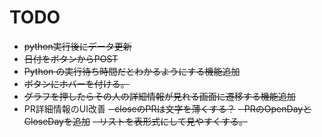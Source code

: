 # TODO
- ~~python実行後にデータ更新~~
- ~~日付をボタンからPOST~~
- ~~Python の実行待ち時間だとわかるようにする機能追加~~
- ~~ボタンにホバーを付ける。~~
- ~~グラフを押したらその人の詳細情報が見れる画面に遷移する機能追加~~
- PR詳細情報のUI改善
~~- closeのPRは文字を薄くする？~~
  ~~- PRのOpenDayとCloseDayを追加~~
  ~~- リストを表形式にして見やすくする。~~
